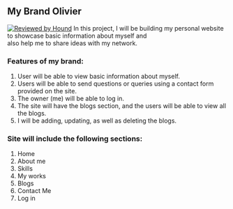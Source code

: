 ## My Brand Olivier
[![Reviewed by Hound](https://img.shields.io/badge/Reviewed_by-Hound-8E64B0.svg)](https://houndci.com) 
In this project, I will be building my personal website to showcase basic information about myself and <br>
also help me to share ideas with my network.<br>

### Features of my brand:
1. User will be able to view basic information about myself. <br>
2. Users will be able to send questions or queries using a contact form provided on the site. <br>
3. The owner (me) will be able to log in. <br>
4. The site will have the blogs section, and the users will be able to view all the blogs. <br>
5. I will be adding, updating, as well as deleting the blogs. <br>

### Site will include the following sections:
1. Home <br>
2. About me <br>
3. Skills <br>
4. My works <br>
5. Blogs <br>
6. Contact Me <br>
7. Log in <br>
